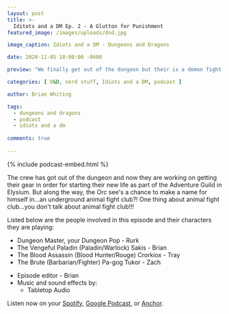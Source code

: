 ```yaml
---
layout: post
title: >-
  Iditots and a DM Ep. 2 - A Glutton for Punishment
featured_image: /images/uploads/dnd.jpg

image_caption: Idiots and a DM - Dungeons and Dragons

date: 2020-11-05 18:00:00 -0600

preview: "We finally get out of the dungeon but their is a demon fight that we have to deal with. Thanks Victor, you dick..."

categories: [ D&D, nerd stuff, Idiots and a DM, podcast ]

author: Brian Whiting

tags:
  - dungeons and dragons
  - podcast
  - idiots and a dm
  
comments: true
  
---
```


{% include podcast-embed.html %}

The crew has got out of the dungeon and now they are working on getting their gear in order for starting their new life as part of the Adventure Guild in Elysium. But along the way, the Orc see's a chance to make a name for himself in...an underground animal fight club?! One thing about animal fight club...you don't talk about animal fight club!!!

Listed below are the people involved in this episode and their characters they are playing:

<ul class="list-unstyled">
  <li>
    Dungeon Master, your Dungeon Pop - Rurk
  </li>
  <li>
    The Vengeful Paladin (Paladin/Warlock) Sakis - Brian
  </li>
  <li>
    The Blood Assassin (Blood Hunter/Rouge) Crorkiox - Tray
  </li>
  <li>
    The Brute (Barbarian/Fighter) Pa-gog Tukor - Zach
  </li>
</ul>

<ul class="list-unstyled">
  <li>
    Episode editor - Brian
  </li>
  <li>
    Music and sound effects by:
    <ul>
      <li>
        Tabletop Audio
      </li>
    </ul>
  </li>
</ul>

Listen now on your [Spotify](https://open.spotify.com/episode/2DdSGl8xoz02ERoE7IihES?si=bMmEirQMTmSy-PrhowKPzw), [Google Podcast](https://podcasts.google.com/feed/aHR0cHM6Ly9hbmNob3IuZm0vcy8zOWQ2M2EyNC9wb2RjYXN0L3Jzcw/episode/ZWIyMDIzMDgtZDZlOS00MDEyLWI1N2ItYWE4YjMzM2FmOTJk?sa=X&ved=0CA0QkfYCahcKEwjYwcaAqfjsAhUAAAAAHQAAAAAQAQ), or [Anchor](https://anchor.fm/idiots-and-dm/episodes/Idiots-and-a-DM---It-Can-Parkour-eliugs).